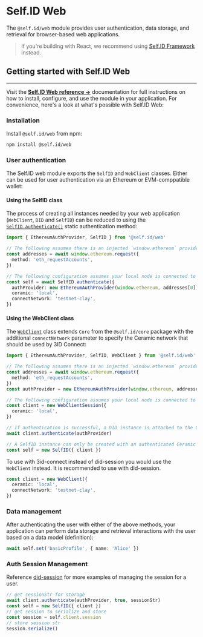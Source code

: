# **Self.ID Web**

The `@self.id/web` module provides user authentication, data storage, and retrieval for browser-based web applications.

> If you're building with React, we recommend using [Self.ID Framework](framework.md) instead.

## **Getting started with Self.ID Web**

---

Visit the [**Self.ID Web reference →**](../../reference/self-id/modules/web.md) documentation for full instructions on how to install, configure, and use the module in your application. For convenience, here's a look at what's possible with Self.ID Web:

### **Installation**

Install `@self.id/web` from npm:

```bash
npm install @self.id/web
```

### **User authentication**

The Self.ID web module exports the `SelfID` and `WebClient` classes. Either can be used for user authentication via an Ethereum or EVM-comppatible wallet:

#### Using the SelfID class

The process of creating all instances needed by your web application (`WebClient`, `DID` and `SelfID`) can be reduced to using the [`SelfID.authenticate()`](../../reference/self-id/classes/web.SelfID.md#authenticate) static authentication method:

```ts
import { EthereumAuthProvider, SelfID } from '@self.id/web'

// The following assumes there is an injected `window.ethereum` provider
const addresses = await window.ethereum.request({
  method: 'eth_requestAccounts',
})

// The following configuration assumes your local node is connected to the Clay testnet
const self = await SelfID.authenticate({
  authProvider: new EthereumAuthProvider(window.ethereum, addresses[0]),
  ceramic: 'local',
  connectNetwork: 'testnet-clay',
})
```

#### Using the WebClient class

The [`WebClient`](../../reference/self-id/classes/web.WebClient.md) class extends `Core` from the `@self.id/core` package with the additional `connectNetwork` parameter to specify the Ceramic network that should be used by 3ID Connect:

```ts
import { EthereumAuthProvider, SelfID, WebClient } from '@self.id/web'

// The following assumes there is an injected `window.ethereum` provider
const addresses = await window.ethereum.request({
  method: 'eth_requestAccounts',
})
const authProvider = new EthereumAuthProvider(window.ethereum, addresses[0])

// The following configuration assumes your local node is connected to the Clay testnet
const client = new WebClientSession({
  ceramic: 'local',
})

// If authentication is successful, a DID instance is attached to the Ceramic instance
await client.authenticate(authProvider)

// A SelfID instance can only be created with an authenticated Ceramic instance
const self = new SelfID({ client })
```

To use with 3id-connect instead of did-session you would use the `WebClient` instead. It is recommended to use with did-session.

```ts
const client = new WebClient({
  ceramic: 'local',
  connectNetwork: 'testnet-clay',
})
```

### **Data management**

After authenticating the user with either of the above methods, your application can perform data storage and retrieval interactions with the user based on a data model (definition):

```ts
await self.set('basicProfile', { name: 'Alice' })
```

### **Auth Session Management**

Reference [did-session](../../reference/accounts/did-session.md) for more examples of managing the session for a user. 

```ts
// get sessionStr for storage 
await client.authenticate(authProvider, true, sessionStr)
const self = new SelfID({ client })
// get session to serialize and store 
const session = self.client.session 
// store session str
session.serialize()
```